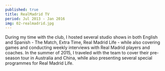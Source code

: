 ```yaml
---
published: true
title: RealMadrid TV
period: Jul 2013 - Jan 2016
img: 02-realmadrid.jpg
---
```

During my time with the club, I hosted several studio shows in both English and Spanish - The Match, Extra Time, Real Madrid Life - while also covering games and conducting weekly interviews with Real Madrid players and coaches. In the summer of 2015, I traveled with the team to cover their pre-season tour in Australia and China, while also presenting several special programmes for Real Madrid Life.